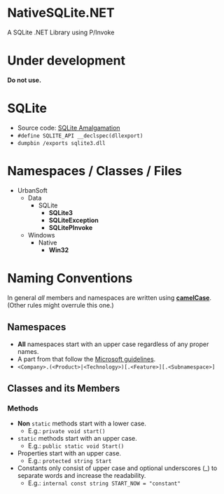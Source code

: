 # NativeSQLite.NET
A SQLite .NET Library using P/Invoke


# Under development

**Do not use.**


# SQLite

* Source code: [SQLite Amalgamation](https://www.sqlite.org/download.html) 
* `#define SQLITE_API __declspec(dllexport)`
* `dumpbin /exports sqlite3.dll`


# Namespaces / Classes / Files

* UrbanSoft
    * Data
        * SQLite
            * **SQLite3**
            * **SQLiteException**
            * **SQLitePInvoke**
    * Windows
        * Native
            * **Win32**


# Naming Conventions

In general _all_ members and namespaces are written using [**camelCase**](https://en.wikipedia.org/wiki/Camel_case).  
(Other rules might overrule this one.)


## Namespaces

* **All** namespaces start with an upper case regardless of any proper names.
* A part from that follow the [Microsoft guidelines](https://docs.microsoft.com/en-us/dotnet/standard/design-guidelines/names-of-namespaces).
* `<Company>.(<Product>|<Technology>)[.<Feature>][.<Subnamespace>]`


## Classes and its Members

### Methods

* **Non** `static` methods start with a lower case.
    * E.g.: `private void start()`
* `static` methods start with an upper case.
    * E.g.: `public static void Start()`
* Properties start with an upper case.
    * E.g.: `protected string Start`
* Constants only consist of upper case and optional underscores (_) to separate
  words and increase the readability.
    * E.g.: `internal const string START_NOW = "constant"`